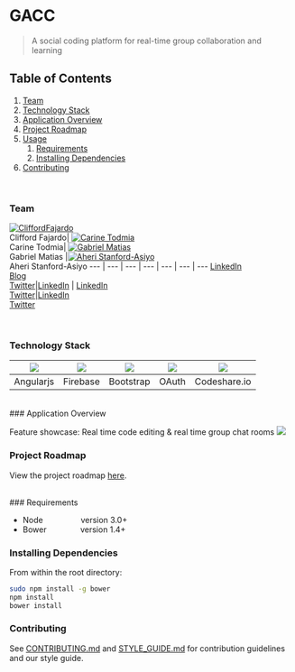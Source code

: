 # GACC

> A social coding platform for real-time group collaboration and learning

## Table of Contents

1. [Team](#team)
1. [Technology Stack](#technology-stack)
1. [Application Overview](#application-overview)
1. [Project Roadmap](#project-roadmap)
1. [Usage](#usage)
    1. [Requirements](#requirements)
    1. [Installing Dependencies](#installing-dependencies)
1. [Contributing](#contributing)

<br>

### Team

[![CliffordFajardo](https://avatars0.githubusercontent.com/u/6743796?v=3&s=70)](https://github.com/cliffordfajardo) <br>Clifford Fajardo| [![Carine Todmia](https://avatars0.githubusercontent.com/u/9440923?v=3&s=70)](https://github.com/ctodmia) <br>Carine Todmia| [![Gabriel Matias](https://avatars1.githubusercontent.com/u/11906352?v=3&s=70)](https://github.com/Gmatias93)<br>Gabriel Matias |[![Aheri Stanford-Asiyo](https://avatars0.githubusercontent.com/u/10456737?v=3&s=70)](https://github.com/dhimalo) <br> Aheri Stanford-Asiyo
  --- | --- | --- | --- | --- | --- | ---
  [LinkedIn](https://www.linkedin.com/in/cliffordfajardo)<br>[Blog](http://cliffordfajardo.github.io/)<br>[Twitter](https://twitter.com/cliffordfajard0)|[LinkedIn](https://www.linkedin.com/in/carinetodmia) | [LinkedIn](https://www.linkedin.com/in/gabrielmatias)<br>[Twitter](https://twitter.com/GabeCodes)|[LinkedIn](https://www.linkedin.com/in/aheri)<br>[Twitter](https://twitter.com/Aherisan)


<br>

### Technology Stack

<img src="http://i.imgur.com/dktBkgD.png"> |<img src="http://i.imgur.com/tJ6t51r.png">|  <img src="http://i.imgur.com/XiDcCDJ.png">|<img src="http://i.imgur.com/QbZQ4D0.png">|<img src="http://i.imgur.com/9NTYGH3.png">
  --- | --- | --- | --- | --- |
Angularjs| Firebase | Bootstrap| OAuth|Codeshare.io

<br>
### Application Overview

Feature showcase: Real time code editing & real time group chat rooms
<img src="http://i.imgur.com/LQG0tr7.png">




### Project Roadmap

View the project roadmap [here](https://github.com/magicDonuts/magicDonuts/issues).

<br>
### Requirements

- Node    &ensp;&ensp;&ensp;&ensp;&ensp;&ensp;&ensp;&ensp;&ensp;version 3.0+
- Bower   &ensp;&ensp;&ensp;&ensp;&ensp;&ensp;&ensp;&ensp;version 1.4+


### Installing Dependencies

From within the root directory:

```sh
sudo npm install -g bower
npm install
bower install
```

### Contributing

See [CONTRIBUTING.md](_CONTRIBUTING.md) and [STYLE_GUIDE.md](_STYLE_GUIDE.md) for contribution guidelines and our style guide.
